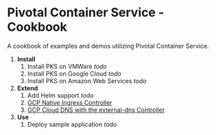 # Pivotal Container Service - Cookbook

A cookbook of examples and demos utilizing Pivotal Container Service.

1. __Install__
    1. Install PKS on VMWare _todo_
    1. Install PKS on Google Cloud _todo_
    1. Install PKS on Amazon Web Services _todo_
1. __Extend__
    1. Add Helm support _todo_
    1. [GCP Native Ingress Controller](gcp/gce-ingress/README.md)
    1. [GCP Cloud DNS with the external-dns Controller](gcp/gcp-external-dns/README.md)
1. __Use__
    1. Deploy sample application _todo_